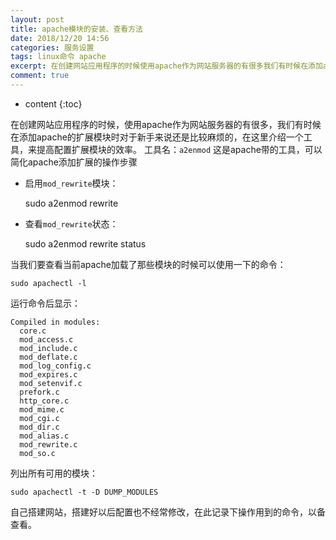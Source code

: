 ```yaml
---
layout: post
title: apache模块的安装、查看方法
date: 2018/12/20 14:56
categories: 服务设置
tags: linux命令 apache
excerpt: 在创建网站应用程序的时候使用apache作为网站服务器的有很多我们有时候在添加apache的扩展模块时对于新手来说还是比较麻烦的在这里介绍一个工具来提高配置扩展模块的效率工具名codea2enmodcode这是apache带的工具可以简化apache添加扩展的操作步骤ulli启用codemodrewritecode模块liulprecodeclasslanguageshellsudoa2enmod
comment: true
---
```


* content
{:toc}

在创建网站应用程序的时候，使用apache作为网站服务器的有很多，我们有时候在添加apache的扩展模块时对于新手来说还是比较麻烦的，在这里介绍一个工具，来提高配置扩展模块的效率。
工具名：`a2enmod` 这是apache带的工具，可以简化apache添加扩展的操作步骤

  * 启用`mod_rewrite`模块：

    
    
    sudo a2enmod rewrite
    

  * 查看`mod_rewrite`状态：

    
    
    sudo a2enmod rewrite status
    

当我们要查看当前apache加载了那些模块的时候可以使用一下的命令：

    
    
    sudo apachectl -l
    

运行命令后显示：

    
    
    Compiled in modules:
      core.c
      mod_access.c
      mod_include.c
      mod_deflate.c
      mod_log_config.c
      mod_expires.c
      mod_setenvif.c
      prefork.c
      http_core.c
      mod_mime.c
      mod_cgi.c
      mod_dir.c
      mod_alias.c
      mod_rewrite.c
      mod_so.c
    

列出所有可用的模块：

    
    
    sudo apachectl -t -D DUMP_MODULES
    

自己搭建网站，搭建好以后配置也不经常修改，在此记录下操作用到的命令，以备查看。


    